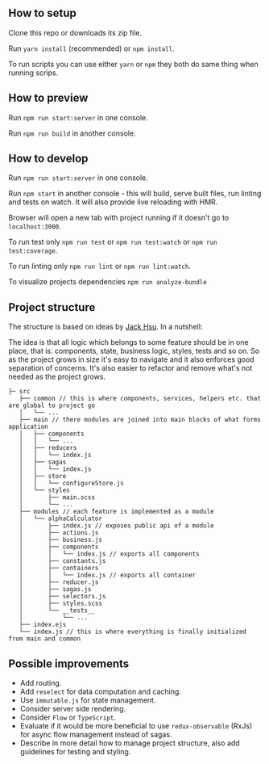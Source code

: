 ## How to setup

Clone this repo or downloads its zip file.

Run `yarn install` (recommended) or `npm install`.

To run scripts you can use either `yarn` or `npm` they both do same thing when running scrips.

## How to preview

Run `npm run start:server` in one console.

Run `npm run build` in another console.

## How to develop

Run `npm run start:server` in one console.

Run `npm start` in another console - this will build, serve built files, run linting and tests on watch. It
will also provide live reloading with HMR.

Browser will open a new tab with project running if it doesn't
go to `localhost:3000`.

To run test only `npm run test` or `npm run test:watch` or `npm run test:coverage`.

To run linting only `npm run lint` or `npm run lint:watch`.

To visualize projects dependencies `npm run analyze-bundle`

## Project structure

The structure is based on ideas by [Jack Hsu](http://jaysoo.ca/2016/02/28/organizing-redux-application/). In a nutshell:

The idea is that all logic which belongs to some feature should be in one place, that is: components, state,
business logic, styles, tests and so on. So as the project grows in size it's easy to navigate and it also enforces
good separation of concerns. It's also easier to refactor and remove what's not needed as the project grows.

```text
├─ src
   ├── common // this is where components, services, helpers etc. that are global to project go
   │   └── ...
   ├── main // there modules are joined into main blocks of what forms application
   │   ├── components
   │   │   └── ...
   │   ├── reducers
   │   │   └── index.js
   │   ├── sagas
   │   │   └── index.js
   │   ├── store
   │   │   └── configureStore.js
   │   └── styles
   │       ├── main.scss
   │       └── ...
   ├── modules // each feature is implemented as a module
   │   └── alphaCalculator
   │       ├── index.js // exposes public api of a module
   │       ├── actions.js
   │       ├── business.js
   │       ├── components
   │       │   └── index.js // exports all components
   │       ├── constants.js
   │       ├── containers
   │       │   └── index.js // exports all container
   │       ├── reducer.js
   │       ├── sagas.js
   │       ├── selectors.js
   │       ├── styles.scss
   │       └── __tests__
   │           └── ...
   ├── index.ejs
   └── index.js // this is where everything is finally initialized from main and common

```


## Possible improvements

 - Add routing.
 - Add `reselect` for data computation and caching.
 - Use `immutable.js` for state management.
 - Consider server side rendering.
 - Consider `Flow` or `TypeScript`.
 - Evaluate if it would be more beneficial to use `redux-observable` (RxJs) for async flow management 
 instead of sagas.
 - Describe in more detail how to manage project structure, also add guidelines for testing and styling.
  